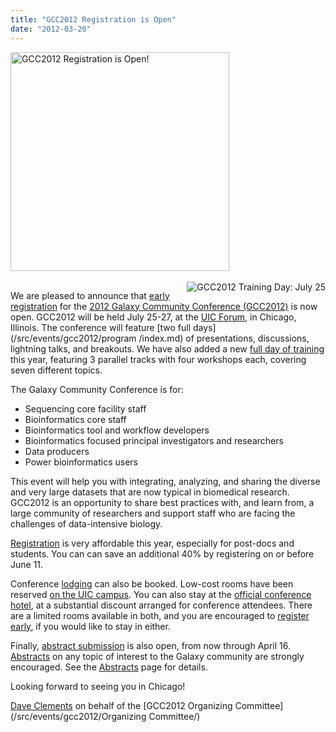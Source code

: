 ```yaml
---
title: "GCC2012 Registration is Open"
date: "2012-03-20"
---
```

<div class='right'><a href='/src/events/gcc2012/register/index.md'><img src="/src/images/galaxy-logos/GCC2012LogoWide400.png" alt="GCC2012 Registration is Open!" width="350" /></a><br /><br /><a href='/src/events/gcc2012/training-day/index.md'><img src="/src/images/galaxy-logos/GCC2012TrainingDayLogo.png" alt="GCC2012 Training Day: July 25" align="right" /></a></div>

We are pleased to announce that [early registration](/src/events/gcc2012/register/index.md) for the [2012 Galaxy Community Conference (GCC2012)](/src/events/gcc2012/index.md) is now open.  GCC2012 will be held July 25-27, at the [UIC Forum](http://www.uic.edu/depts/uicforum/), in Chicago, Illinois.  The conference will feature [two full days](/src/events/gcc2012/program /index.md) of presentations, discussions, lightning talks, and breakouts.  We have also added a new [full day of training](/src/events/gcc2012/training-day/index.md) this year, featuring 3 parallel tracks with four workshops each, covering seven different topics.

The Galaxy Community Conference is for:
* Sequencing core facility staff
* Bioinformatics core staff
* Bioinformatics tool and workflow developers
* Bioinformatics focused principal investigators and researchers
* Data producers
* Power bioinformatics users 

This event will help you with integrating, analyzing, and sharing the diverse and very large datasets that are now typical in biomedical research.  GCC2012 is an opportunity to share best practices with, and learn from, a large community of researchers and support staff who are facing the challenges of data-intensive biology. 

[Registration](/src/events/gcc2012/register/index.md) is very affordable this year, especially for post-docs and students. You can can save an additional 40% by registering on or before June 11.  

Conference [lodging](/src/events/gcc2012/logistics/index.md#lodging) can also be booked.  Low-cost rooms have been reserved [on the UIC campus](/src/events/gcc2012/logistics/index.md#james-stuckel-towers).  You can also stay at the [official conference hotel](/src/events/gcc2012/logistics/index.md#crowne-plaza-chicago-metro-downtown), at a substantial discount arranged for conference attendees.  There are a limited rooms available in both, and you are encouraged to [register early](/src/events/gcc2012/register/index.md), if you would like to stay in either.

Finally, [abstract submission](/src/events/gcc2012/abstracts/index.md) is also open, from now through April 16.  [Abstracts](/src/events/gcc2012/abstracts/index.md) on any topic of interest to the Galaxy community are strongly encouraged.  See the [Abstracts](/src/events/gcc2012/abstracts/index.md) page for details.

Looking forward to seeing you in Chicago!

[Dave Clements](/people/dave-clements/index.md) on behalf of the [GCC2012 Organizing Committee](/src/events/gcc2012/Organizing Committee/)
